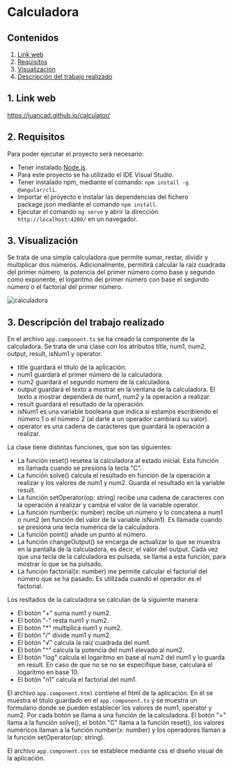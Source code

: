 # Calculadora

## Contenidos 
1. [Link web](#link-web)
2. [Requisitos](#requisitos)
3. [Visualización](#visualizacion)
4. [Descripción del trabajo realizado](#descripcion)

## 1. Link web <a name="link-web"/>
https://juancad.github.io/calculator/

## 2. Requisitos<a name="requisitos"/>
Para poder ejecutar el proyecto será necesario:
- Tener instalado [Node.js](https://nodejs.org/es/download/).
- Para este proyecto se ha utilizado el IDE Visual Studio.
- Tener instalado npm, mediante el comando: `npm install -g @angular/cli`.
- Importar el proyecto e instalar las dependencias del fichero package.json mediante el comando `npm install`.
- Ejecutar el comando `ng serve` y abrir la dirección `http://localhost:4200/` en un navegador.

## 3. Visualización <a name="visualizacion"/>

Se trata de una simple calculadora que permite sumar, restar, dividir y multiplicar dos números.
Adicionalmente, permitirá calcular la raíz cuadrada del primer número, la potencia del primer número como base y segundo como exponente, el logaritmo del primer número con base el segundo número o el factorial del primer número.

![calculadora](https://user-images.githubusercontent.com/91132611/162551697-6e763d36-58c1-486c-90f3-5e13f1977bdf.png)

## 3. Descripción del trabajo realizado <a name="descripcion"/>

En el archivo `app.component.ts` se ha creado la componente de la calculadora. Se trata de una clase con los atributos title, num1, num2, output, result, isNum1 y operator.
- title guardará el título de la aplicación.
- num1 guardará el primer número de la calculadora.
- num2 guardará el segundo número de la calculadora.
- output guardará el texto a mostrar en la ventana de la calculadora. El texto a mostrar dependerá de num1, num2 y la operación a realizar.
- result guardará el resultado de la operación.
- isNum1 es una variable booleana que indica si estamos escribiendo el número 1 o el número 2 (al darle a un operador cambiará su valor).
- operator es una cadena de caracteres que guardará la operación a realizar.

La clase tiene distintas funciones, que son las siguientes:
- La función reset() resetea la calculadora al estado inicial. Esta función es llamada cuando se presiona la tecla "C".
- La función solve() calcula el resultado en función de la operación a realizar y los valores de num1 y num2. Guarda el resultado en la variable result.
- La función setOperator(op: string) recibe una cadena de caracteres con la operación a realizar y cambia el valor de la variable operator.
- La función number(x: number) recibe un número y lo concatena a num1 o num2 (en función del valor de la variable isNum1). Es llamada cuando se presiona una tecla numérica de la calculadora.
- La función point() añade un punto al número.
- La función changeOutput() se encarga de actualizar lo que se muestra en la pantalla de la calculadora, es decir, el valor del output. Cada vez que una tecla de la calculadora es pulsada, se llama a esta función, para mostrar lo que se ha pulsado.
- La función factorial(x: number) me permite calcular el factorial del número que se ha pasado. Es utilizada cuando el operador es el factorial.

Los resltados de la calculadora se calculan de la siguiente manera:
- El botón "+" suma num1 y num2.
- El botón "-" resta num1 y num2.
- El botón "*" multiplica num1 y num2.
- El botón "/" divide num1 y num2.
- El botón "√" calcula la raíz cuadrada del num1.
- El botón "^" calcula la potencia del num1 elevado al num2.
- El botón "log" calcula el logaritmo en base al num2 del num1 y lo guarda en result. En caso de que no se no se especifique base, calculará el logaritmo en base 10.
- El botón "n1" calcula el factorial del num1.

El archivo `app.component.html` contiene el html de la aplicación. En él se muestra el título guardado en el `app.component.ts` y se muestra un formulario donde se pueden establecer los valores de num1, operator y num2. Por cada botón se llama a una función de la calculadora. El botón "=" llama a la función solve(), el botón "C" llama a la función reset(), los valores numéricos llaman a la función number(x: number) y los operadores llaman a la función setOperator(op: string).

El archivo `app.component.css` se establece mediante css el diseño visual de la aplicación. 
